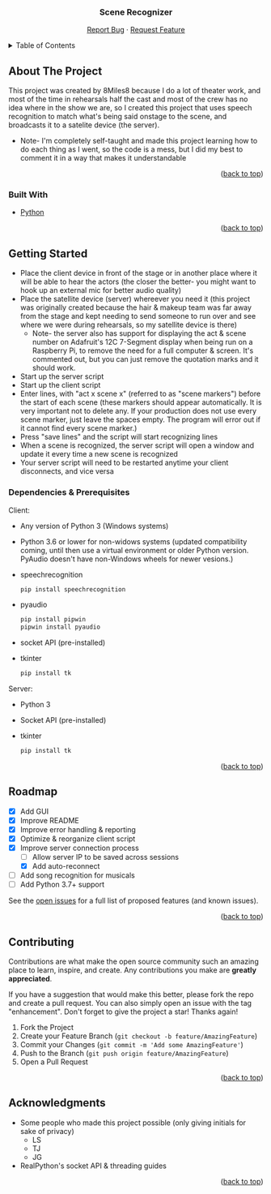 <div id="top"></div>

  <h3 align="center">Scene Recognizer</h3>

  <p align="center">
    <a href="https://https://github.com/EightMilesEight/act_scene_voicerecog_pi/issues">Report Bug</a>
    ·
    <a href="https://github.com/EightMilesEight/act_scene_voicerecog_pi/issues">Request Feature</a>
  </p>
</div>



<!-- TABLE OF CONTENTS -->
<details>
  <summary>Table of Contents</summary>
  <ol>
    <li>
      <a href="#about-the-project">About The Project</a>
      <ul>
        <li><a href="#built-with">Built With</a></li>
      </ul>
    </li>
    <li>
      <a href="#getting-started">Getting Started</a>
      <ul>
        <li><a href="#prerequisites">Prerequisites</a></li>
      </ul>
    </li>
    <li><a href="#usage">Usage</a></li>
    <li><a href="#roadmap">Roadmap</a></li>
    <li><a href="#contributing">Contributing</a></li>\
    <li><a href="#acknowledgments">Acknowledgments</a></li>
  </ol>
</details>



<!-- ABOUT THE PROJECT -->
## About The Project

This project was created by 8Miles8 because I do a lot of theater work, and most of the time in rehearsals half the cast and most of the crew has no idea where in the show we are, so I created this project that uses speech recognition to match what's being said onstage to the scene, and broadcasts it to a satelite device (the server).

* Note- I'm completely self-taught and made this project learning how to do each thing as I went, so the code is a mess, but I did my best to comment it in a way that makes it understandable

<p align="right">(<a href="#top">back to top</a>)</p>



### Built With

* [Python](https://python.org/)

<p align="right">(<a href="#top">back to top</a>)</p>



<!-- GETTING STARTED -->
## Getting Started

* Place the client device in front of the stage or in another place where it will be able to hear the actors (the closer the better- you might want to hook up an external mic for better audio quality)
* Place the satellite device (server) whereever you need it (this project was originally created because the hair & makeup team was far away from the stage and kept needing to send someone to run over and see where we were during rehearsals, so my satellite device is there)
    * Note- the server also has support for displaying the act & scene number on Adafruit's 12C 7-Segment display when being run on a Raspberry Pi, to remove the need for a full computer & screen. It's commented out, but you can just remove the quotation marks and it should work.
* Start up the server script
* Start up the client script
* Enter lines, with "act x scene x" (referred to as "scene markers") before the start of each scene (these markers should appear automatically. It is very important not to delete any. If your production does not use every scene marker, just leave the spaces empty. The program will error out if it cannot find every scene marker.)
* Press "save lines" and the script will start recognizing lines
* When a scene is recognized, the server script will open a window and update it every time a new scene is recognized
* Your server script will need to be restarted anytime your client disconnects, and vice versa


### Dependencies & Prerequisites

Client: 

* Any version of Python 3 (Windows systems)

* Python 3.6 or lower for non-widows systems (updated compatibility coming, until then use a virtual environment or older Python version. PyAudio doesn't have non-Windows wheels for newer vesions.)

* speechrecognition
  ```sh
  pip install speechrecognition
  ```

* pyaudio
  ```sh
  pip install pipwin
  pipwin install pyaudio
  ```
  
* socket API (pre-installed)
  
* tkinter
  ```sh
  pip install tk
  ```
  
Server:

* Python 3

* Socket API (pre-installed)

* tkinter
  ```sh
  pip install tk
  ```
  
<p align="right">(<a href="#top">back to top</a>)</p>


<!-- ROADMAP -->
## Roadmap

- [x] Add GUI
- [x] Improve README
- [x] Improve error handling & reporting
- [x] Optimize & reorganize client script
- [x] Improve server connection process
    - [ ] Allow server IP to be saved across sessions
    - [x] Add auto-reconnect
- [ ] Add song recognition for musicals
- [ ] Add Python 3.7+ support

See the [open issues](https://github.com/EightMilesEight/act_scene_voicerecog_pi/issues) for a full list of proposed features (and known issues).

<p align="right">(<a href="#top">back to top</a>)</p>


<!-- CONTRIBUTING -->
## Contributing

Contributions are what make the open source community such an amazing place to learn, inspire, and create. Any contributions you make are **greatly appreciated**.

If you have a suggestion that would make this better, please fork the repo and create a pull request. You can also simply open an issue with the tag "enhancement".
Don't forget to give the project a star! Thanks again!

1. Fork the Project
2. Create your Feature Branch (`git checkout -b feature/AmazingFeature`)
3. Commit your Changes (`git commit -m 'Add some AmazingFeature'`)
4. Push to the Branch (`git push origin feature/AmazingFeature`)
5. Open a Pull Request

<p align="right">(<a href="#top">back to top</a>)</p>


<!-- ACKNOWLEDGMENTS -->
## Acknowledgments

* Some people who made this project possible (only giving initials for sake of privacy)
    * LS
    * TJ
    * JG
* RealPython's socket API & threading guides


<p align="right">(<a href="#top">back to top</a>)</p>

